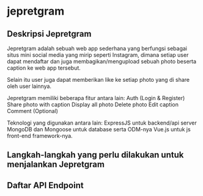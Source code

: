 # jepretgram

## Deskripsi Jepretgram
Jepretgram adalah sebuah web app sederhana yang berfungsi sebagai situs mini social media yang mirip seperti Instagram, dimana setiap user dapat mendaftar dan juga membagikan/mengupload sebuah photo beserta caption ke web app tersebut.

Selain itu user juga dapat memberikan like ke setiap photo yang di share oleh user lainnya.

Jepretgram memiliki beberapa fitur antara lain:
Auth (Login & Register)
Share photo with caption
Display all photo
Delete photo
Edit caption
Comment (Optional)

Teknologi yang digunakan antara lain:
ExpressJS untuk backend/api server
MongoDB dan Mongoose untuk database serta ODM-nya
Vue.js untuk js front-end framework-nya.

## Langkah-langkah yang perlu dilakukan untuk menjalankan Jepretgram


## Daftar API Endpoint
